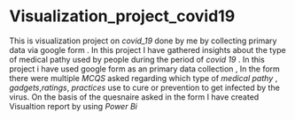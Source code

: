 # Visualization_project_covid19
This is visualization project  on *covid_19* done by me by collecting primary data via google form . In this project I have gathered insights about the type of medical pathy used by people during the period of *covid 19* . In this project i have used google form as an primary data collection , In the form there were multiple *MCQS* asked regarding which type of *medical pathy* , *gadgets*,*ratings*, *practices* use to cure or prevention to get infected by the virus. On the basis of the quesnaire asked in the form I have created Visualtion report by using *Power  Bi* 

